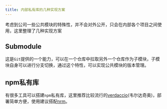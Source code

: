```yaml
---
title: 内部私有库的几种实现方案
---
```


考虑到公司一些公共模块的特殊性，并不会对外公开，只会在内部各个项目之间使用，这里整理了几种实现方案

## Submodule

这是`Git`提供的一个能力，可以在一个仓库中拉取另外一个仓库作为子模块，子模块自身可以进行分支切换，通过这个特性，可以实现公共模块的版本管理。

## npm私有库

有很多工具可以搭建`npm`私有库，这里推荐比较流行的[verdaccio](https://verdaccio.org/)(韦尔达奇奥)，部署简单方便，使用建议搭配[nrm](https://github.com/Pana/nrm)。